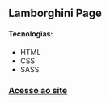 ## Lamborghini Page

<h4>Tecnologias:</h4>
<ul>
  <li>HTML</li>
  <li>CSS</li>
  <li>SASS</li>
</ul>

<h3><a href="https://lamborghini-page.netlify.app" target="_blank">Acesso ao site</a></h3>
